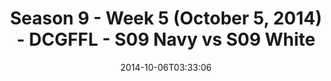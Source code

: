 ---
title: Season 9 - Week 5 (October 5, 2014) - DCGFFL - S09 Navy vs S09 White
teams-score:
- team: _teams/s09-navy-rear-admirals.md
  score: 40
- team: _teams/s09-white.md
  score: 26
mvp: John Woods (Navy); Matt Gander (White)
game-ball: N/A
season: 9
week: 5
date: '2014-10-06T03:33:06'
pageid: season-9-week-5-4463-vs-4471
---
